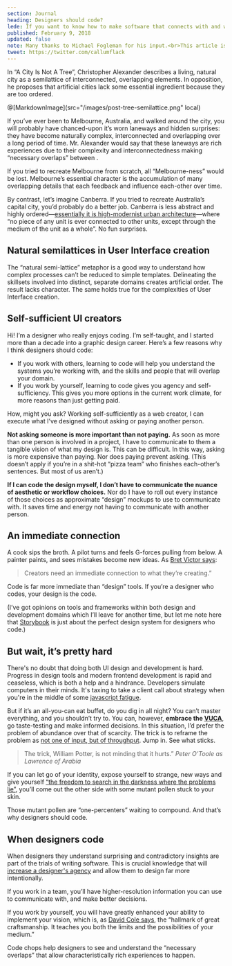 ```yaml
---
section: Journal
heading: Designers should code?
lede: If you want to know how to make software that connects with and works for real people, there's no substitute for shaking hands with the invisible demons programmers wrestle with.
published: February 9, 2018
updated: false
note: Many thanks to Michael Fogleman for his input.<br>This article is also cross-posted on <a href="https://medium.com/@callumflack/should-designers-code-74fd43a0fc80">Medium</a>.
tweet: https://twitter.com/callumflack
---
```


<!-- <p class="intro">"Should designers code?" is a well-debated question in the digital product industry because it's difficult to apply fine design sensibility to software products. As a visual designer, the more agency you have in the product design process, the better the product (and more valuable you'll become). That's reason enough to learn to code.</p> -->

In “A City Is Not A Tree”, Christopher Alexander describes a living, natural city as a semilattice of interconnected, overlapping elements. In opposition, he proposes that artificial cities lack some essential ingredient because they are too ordered.

@[MarkdownImage](src="/images/post-tree-semilattice.png" local)

If you’ve ever been to Melbourne, Australia, and walked around the city, you will probably have chanced-upon it’s worn laneways and hidden surprises: they have become naturally complex, interconnected and overlapping over a long period of time. Mr. Alexander would say that these laneways are rich experiences due to their complexity and interconnectedness making “necessary overlaps” between .

If you tried to recreate Melbourne from scratch, all “Melbourne-ness” would be lost. Melbourne’s essential character is the accumulation of many overlapping details that each feedback and influence each-other over time.

By contrast, let’s imagine Canberra. If you tried to recreate Australia’s capital city, you’d probably do a better job. Canberra is less abstract and highly ordered—[essentially it is high-modernist urban architecture](http://www.naa.gov.au/collection/fact-sheets/fs95.aspx)—where “no piece of any unit is ever connected to other units, except through the medium of the unit as a whole”. No fun surprises.

## Natural semilattices in User Interface creation

The “natural semi-lattice” metaphor is a good way to understand how complex processes can’t be reduced to simple templates. Delineating the skillsets involved into distinct, separate domains creates artificial order. The result lacks character. The same holds true for the complexities of User Interface creation.

## Self-sufficient UI creators

Hi! I’m a designer who really enjoys coding. I’m self-taught, and I started more than a decade into a graphic design career. Here’s a few reasons why I think designers should code:

* If you work with others, learning to code will help you understand the systems you’re working with, and the skills and people that will overlap your domain.
* If you work by yourself, learning to code gives you agency and self-sufficiency. This gives you more options in the current work climate, for more reasons than just getting paid.

How, might you ask? Working self-sufficiently as a web creator, I can execute what I’ve designed without asking or paying another person.

**Not asking someone is more important than not paying.** As soon as more than one person is involved in a project, I have to communicate to them a tangible vision of what my design is. This can be difficult. In this way, asking is more expensive than paying. Nor does paying prevent asking. (This doesn’t apply if you’re in a shit-hot “pizza team” who finishes each-other’s sentences. But most of us aren’t.)

**If I can code the design myself, I don’t have to communicate the nuance of aesthetic or workflow choices.** Nor do I have to roll out every instance of those choices as approximate “design” mockups to use to communicate with. It saves time and energy not having to communicate with another person.

## An immediate connection

A cook sips the broth. A pilot turns and feels G-forces pulling from below. A painter paints, and sees mistakes become new ideas. As [Bret Victor says](https://www.theatlantic.com/technology/archive/2017/09/saving-the-world-from-code/540393/):

> Creators need an immediate connection to what they’re creating.”

Code is far more immediate than “design” tools. If you’re a designer who codes, your design is the code.

(I’ve got opinions on tools and frameworks within both design and development domains which I’ll leave for another time, but let me note here that [Storybook](https://storybook.js.org/) is just about the perfect design system for designers who code.)

## But wait, it’s pretty hard

There's no doubt that doing both UI design and development is hard. Progress in design tools and modern frontend development is rapid and ceaseless, which is both a help and a hindrance. Developers simulate computers in their minds. It's taxing to take a client call about strategy when you're in the middle of some [javascript fatigue](https://medium.com/@ericclemmons/javascript-fatigue-48d4011b6fc4).

But if it’s an all-you-can eat buffet, do you dig in all night? You can’t master everything, and you shouldn’t try to. You can, however, **embrace the [VUCA](https://en.wikipedia.org/wiki/Volatility,_uncertainty,_complexity_and_ambiguity)**, go taste-testing and make informed decisions. In this situation, I’d prefer the problem of abundance over that of scarcity. The trick is to reframe the problem as [not one of input, but of throughput](https://www.ribbonfarm.com/2008/09/11/how-to-measure-information-work/). Jump in. See what sticks.

> The trick, William Potter, is not minding that it hurts.” _Peter O'Toole as Lawrence of Arabia_

If you can let go of your identity, expose yourself to strange, new ways and give yourself [“the freedom to search in the darkness where the problems lie”](https://ia.net/topics/innovation-as-art-at-scale/), you’ll come out the other side with some mutant pollen stuck to your skin.

Those mutant pollen are “one-percenters” waiting to compound. And that’s why designers should code.

## When designers code

When designers they understand surprising and contradictory insights are part of the trials of writing software. This is crucial knowledge that will [increase a designer's agency](https://twitter.com/callumflack/status/899053290406633472) and allow them to design far more intentionally.

If you work in a team, you’ll have higher-resolution information you can use to communicate with, and make better decisions.

If you work by yourself, you will have greatly enhanced your ability to implement your vision, which is, as [David Cole says](https://medium.com/@irondavy/designers-will-code-6c423fc5ccef), the “hallmark of great craftsmanship. It teaches you both the limits and the possibilities of your medium.”

Code chops help designers to see and understand the “necessary overlaps” that allow characteristically rich experiences to happen.
